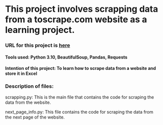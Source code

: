 # This project involves scrapping data from a toscrape.com website as a learning project.

### URL for this project is [here](https://books.toscrape.com/index.html)

#### Tools used: Python 3.10, BeautifulSoup, Pandas, Requests
#### Intention of this project: To learn how to scrape data from a website and store it in Excel

### Description of files:
scrapping.py: This is the main file that contains the code for scraping the data from the website.

next_page_info.py: This file contains the code for scraping the data from the next page of the website.
